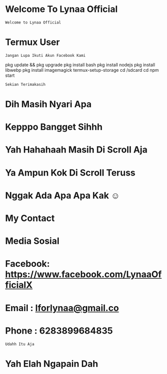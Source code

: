 # Welcome To Lynaa Official 

```Welcome to Lynaa Official```




































# Termux User

```Jangan Lupa Ikuti Akun Facebook Kami```

pkg update && pkg upgrade
pkg install bash
pkg install nodejs
pkg install libwebp
pkg install imagemagick
termux-setup-storage
cd /sdcard
cd 
npm start


```Sekian Terimakasih```
























# Dih Masih Nyari Apa 



















# Kepppo Bangget Sihhh



















# Yah Hahahaah Masih Di Scroll Aja



















# Ya Ampun Kok Di Scroll Teruss



























































# Nggak Ada Apa Apa Kak ☺️





























# My Contact 

# Media Sosial 

# Facebook: https://www.facebook.com/LynaaOfficialX

# Email : lforlynaa@gmail.co

# Phone : 6283899684835

```Udahh Itu Aja```



























































# Yah Elah Ngapain Dah 
